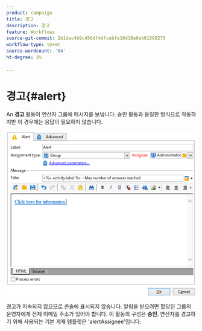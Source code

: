 ```yaml
---
product: campaign
title: 경고
description: 경고
feature: Workflows
source-git-commit: 2b1dec4b9c456df4dfcebfe10d18e0ab01599275
workflow-type: tm+mt
source-wordcount: '84'
ht-degree: 3%

---
```


# 경고{#alert}



An **경고** 활동이 연산자 그룹에 메시지를 보냅니다. 승인 활동과 동일한 방식으로 작동하지만 이 경우에는 응답이 필요하지 않습니다.

![](assets/edit_alerte.png)

경고가 지속되지 않으므로 콘솔에 표시되지 않습니다. 알림을 받으려면 할당된 그룹의 운영자에게 전체 이메일 주소가 있어야 합니다. 이 활동의 구성은 **승인**. 연산자를 경고하기 위해 사용되는 기본 게재 템플릿은 &#39;alertAssignee&#39;입니다.
